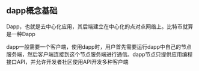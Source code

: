 ## dapp概念基础
Dapp，也就是去中心化应用，其后端建立在中心化的点对点网络上。比特币就算是一种Dapp

dapp一般需要一个客户端，使用dapp时，用户首先需要运行dapp中自己的节点服务端，然后客户端连接到这个节点服务端进行通信。dapp节点只提供应用编程接口API，并允许开发者社区使用API开发多种客户端
